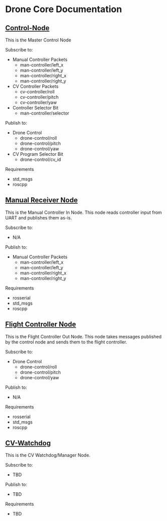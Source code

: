 # Drone Core Documentation


## [Control-Node](https://github.com/mh-embed/drone-core)
This is the Master Control Node

Subscribe to:
- Manual Controller Packets
    - man-controller/left_x
    - man-controller/left_y
    - man-controller/right_x
    - man-controller/right_y
- CV Controller Packets
    - cv-controller/roll
    - cv-controller/pitch
    - cv-controller/yaw
- Controller Selector Bit
    - man-controller/selector

Publish to:
- Drone Control
    - drone-control/roll
    - drone-control/pitch
    - drone-control/yaw
- CV Program Selector Bit
    - drone-control/cv_id

Requirements
- std_msgs
- roscpp


## [Manual Receiver Node](https://github.com/mh-embed/drone-flight-controller-node)
This is the Manual Controller In Node. This node reads controller input from UART and publishes them as-is.

Subscribe to:
- N/A

Publish to:
- Manual Controller Packets
    - man-controller/left_x
    - man-controller/left_y
    - man-controller/right_x
    - man-controller/right_y

Requirements
- rosserial
- std_msgs
- roscpp


## [Flight Controller Node](https://github.com/mh-embed/drone-flight-controller-node)
This is the Flight Controller Out Node. This node takes messages published by the control node and sends them to the flight controller. 

Subscribe to:
- Drone Control
    - drone-control/roll
    - drone-control/pitch
    - drone-control/yaw

Publish to:
- N/A

Requirements
- rosserial
- std_msgs
- roscpp



## [CV-Watchdog](https://github.com/mh-embed/drone-cv-watchdog)
This is the CV Watchdog/Manager Node. 

Subscribe to:
- TBD

Publish to:
- TBD

Requirements
- TBD
